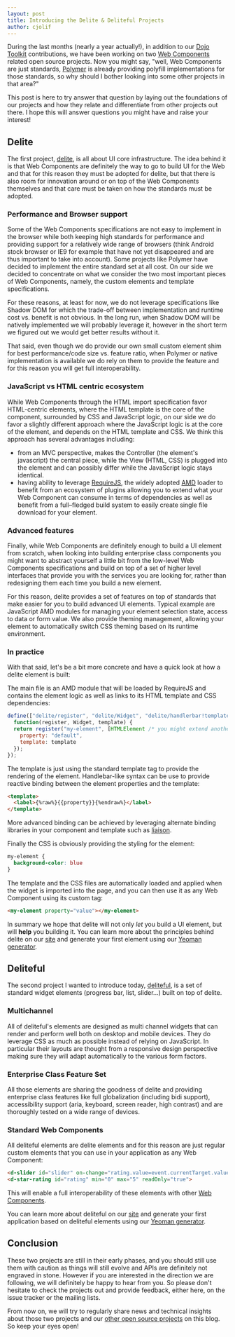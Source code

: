 ```yaml
---
layout: post
title: Introducing the Delite & Deliteful Projects
author: cjolif
---
```


During the last months (nearly a year actually!), in addition to our <a href="http://dojotoolkit.org/">Dojo Toolkit</a>
contributions, we have been working on two [Web Components](http://www.w3.org/TR/components-intro/) related open source
projects. Now you might say, "well, Web Components are just standards, [Polymer](http://www.polymer-project.org/) is already
providing polyfill implementations for those standards, so why should I bother looking into some other projects in that area?"

This post is here to try answer that question by laying out the foundations of our projects and how they relate and 
differentiate from other projects out there. I hope this will answer questions you might have and raise your interest! 

## Delite

The first project, [delite](/delite/index.html), is all about UI core infrastructure. The idea behind it is that 
Web Components are definitely the way to go to build UI for the Web and that for this reason they must be adopted
for delite, but that there is also room for innovation around or on top of the Web Components themselves and that care
must be taken on how the standards must be adopted.

<!--more-->

### Performance and Browser support

Some of the Web Components specifications are not easy to implement in the browser while both keeping high 
standards for performance and providing support for a relatively wide range of browsers (think Android stock browser or IE9 for 
example that have not yet disappeared and are thus important to take into account). Some projects like Polymer have decided
to implement the entire standard set at all cost. On our side we decided to concentrate on what we consider the two most 
important pieces of Web Components, namely, the custom elements and template specifications. 

For these reasons, at least for now, we do not leverage specifications like Shadow DOM for which the trade-off between 
implementation and runtime cost vs. benefit is not obvious. In the long run, when Shadow DOM will be natively implemented 
we will probably leverage it, however in the short term we figured out we would get better results without it.

That said, even though we do provide our own small custom element shim for best performance/code size vs. feature ratio, 
when Polymer or native implementation is available we do rely on them to provide the feature and for this reason you 
will get full interoperability.

### JavaScript vs HTML centric ecosystem

While Web Components through the HTML import specification favor HTML-centric elements, where the HTML template is the 
core of the component, surrounded by CSS and JavaScript logic, on our side we do favor a slightly different approach
where the JavaScript logic is at the core of the element, and depends on the HTML template and CSS. We think this approach
has several advantages including:

  * from an MVC perspective, makes the Controller (the element's javascript) the central piece, while the View
  (HTML, CSS) is plugged into the element and can possibly differ while the JavaScript logic stays identical.
  * having ability to leverage [RequireJS](http://requirejs.org), the widely adopted [AMD](http://requirejs.org/docs/whyamd.html) loader 
   to benefit from an ecosystem of plugins allowing you to extend what your Web Component can consume in terms of dependencies
   as well as benefit from a full–fledged build system to easily create single file download for your element.

### Advanced features

Finally, while Web Components are definitely enough to build a UI element from scratch, when looking into building
enterprise class components you might want to abstract yourself a little bit from the low-level Web Components 
specifications and build on top of a set of higher level interfaces that provide you with the services you are 
looking for, rather than redesigning them each time you build a new element.

For this reason, delite provides a set of features on top of standards that make easier for you to build advanced UI elements. 
Typical example are JavaScript AMD modules for managing your element selection state, access to data or form value. We 
also provide theming management, allowing your element to automatically switch CSS theming based on its runtime
environment.

### In practice

With that said, let's be a bit more concrete and have a quick look at how a delite element is built:

The main file is an AMD module that will be loaded by RequireJS and contains the element logic as well as links
to its HTML template and CSS dependencies:

```js
define(["delite/register", "delite/Widget", "delite/handlerbar!template.html", "delite/css!style.css"],
  function(register, Widget, template) {
  return register("my-element", [HTMLElement /* you might extend another HTML element*/, Widget], {
    property: "default",
    template: template
  });
});
```

The template is just using the standard template tag to provide the rendering of the element. Handlebar-like syntax
can be use to provide reactive binding between the element properties and the template:

```html
<template>
  <label>{%raw%}{{property}}{%endraw%}</label>
</template>
```

More advanced binding can be achieved by leveraging alternate binding libraries in your component and template such as <a href="https://github.com/ibm-js/liaison">liaison</a>.

Finally the CSS is obviously providing the styling for the element:

```css
my-element {
  background-color: blue
}
```

The template and the CSS files are automatically loaded and applied when the widget is imported into the page, and 
you can then use it as any Web Component using its custom tag:

```html
<my-element property="value"></my-element>
```

In summary we hope that delite will not only _let_ you build a UI element, but will **help** you building it. You can learn 
more about the principles behind delite on our [site](/delite/index.html) and generate your first element using our 
[Yeoman generator](/delite/getting-started.html).

## Deliteful

The second project I wanted to introduce today, [deliteful](/deliteful/index.html), is a set of standard widget elements
(progress bar, list, slider...) built on top of delite.

### Multichannel

All of deliteful's elements are designed as multi channel widgets that can render and perform well both on desktop and mobile devices.
They do leverage CSS as much as possible instead of relying on JavaScript. In particular their layouts are thought
from a responsive design perspective making sure they will adapt automatically to the various form factors.

### Enterprise Class Feature Set

All those elements are sharing the goodness of delite and providing enterprise class features like full globalization 
(including bidi support), accessibility support (aria, keyboard, screen reader, high contrast) and are thoroughly tested 
on a wide range of devices.

### Standard Web Components

All deliteful elements are delite elements and for this reason are just regular custom elements that you can use in 
your application as any Web Component:

```html
<d-slider id="slider" on-change="rating.value=event.currentTarget.value" min="0" max="5"></d-slider>
<d-star-rating id="rating" min="0" max="5" readOnly="true">
```

This will enable a full interoperability of these elements with other <a href="http://webcomponents.org/">Web Components</a>.

You can learn more about deliteful on our [site](/deliteful/index.html) and generate your first application based on 
deliteful elements using our [Yeoman generator](/deliteful/getting-started.html).

## Conclusion

These two projects are still in their early phases, and you should still use them with caution as things will still evolve
and APIs are definitely not engraved in stone. However if you are interested in the direction we are following, we will
definitely be happy to hear from you. So please don't hesitate to check the projects out and provide feedback, 
either here, on the issue tracker or the mailing lists.

From now on, we will try to regularly share news and technical insights about those two projects and 
our [other open source projects](https://github.com/ibm-js) on this blog. So keep your eyes open!
 


